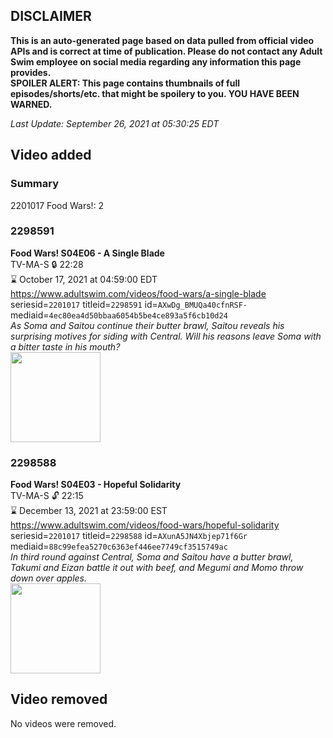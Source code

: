 ## DISCLAIMER
**This is an auto-generated page based on data pulled from official video APIs and is correct at time of publication. Please do not contact any Adult Swim employee on social media regarding any information this page provides.**  
**SPOILER ALERT: This page contains thumbnails of full episodes/shorts/etc. that might be spoilery to you. YOU HAVE BEEN WARNED.**  

_Last Update: September 26, 2021 at 05:30:25 EDT_
## Video added
### Summary
2201017 Food Wars!: 2  
### 2298591
**Food Wars! S04E06 - A Single Blade**  
TV-MA-S 🔒 22:28  
⌛ October 17, 2021 at 04:59:00 EDT  
https://www.adultswim.com/videos/food-wars/a-single-blade  
seriesid=`2201017` titleid=`2298591` id=`AXwDg_BMUQa40cfnRSF-` mediaid=`4ec80ea4d50bbaa6054b5be4ce893a5f6cb10d24`  
_As Soma and Saitou continue their butter brawl, Saitou reveals his surprising motives for siding with Central. Will his reasons leave Soma with a bitter taste in his mouth?_  
<a href="https://media.cdn.adultswim.com/uploads/20210924/thumbnails/2_21924103294-FoodWars_67_ASingleBlade.png"><img src="https://media.cdn.adultswim.com/uploads/20210924/thumbnails/2_21924103294-FoodWars_67_ASingleBlade.png" height="144px" /></a>
### 2298588
**Food Wars! S04E03 - Hopeful Solidarity**  
TV-MA-S 🔓 22:15  
⌛ December 13, 2021 at 23:59:00 EST  
https://www.adultswim.com/videos/food-wars/hopeful-solidarity  
seriesid=`2201017` titleid=`2298588` id=`AXunA5JN4Xbjep71f6Gr` mediaid=`88c99efea5270c6363ef446ee7749cf3515749ac`  
_In third round against Central, Soma and Saitou have a butter brawl, Takumi and Eizan battle it out with beef, and Megumi and Momo throw down over apples._  
<a href="https://media.cdn.adultswim.com/uploads/20210902/thumbnails/2_2192156567-FoodWars_64_HopefulSolidarity.png"><img src="https://media.cdn.adultswim.com/uploads/20210902/thumbnails/2_2192156567-FoodWars_64_HopefulSolidarity.png" height="144px" /></a>
## Video removed
No videos were removed.  
